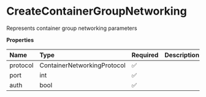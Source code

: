 # CreateContainerGroupNetworking

Represents container group networking parameters

**Properties**

| Name     | Type                        | Required | Description |
| :------- | :-------------------------- | :------- | :---------- |
| protocol | ContainerNetworkingProtocol | ✅       |             |
| port     | int                         | ✅       |             |
| auth     | bool                        | ✅       |             |
